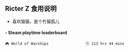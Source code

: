 ## Ricter Z 食用说明
- 喜欢猫猫，是个冇猫孤儿

<!-- steam-box start -->
#### - Steam playtime leaderboard
```text
🎮 World of Warships                 🕘 213 hrs 44 mins
```
<!-- Powered by https://github.com/YouEclipse/steam-box . -->
<!-- steam-box end -->
